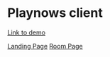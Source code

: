 # Playnows client

[Link to demo](https://playsnow.sulaiman-alabbar.com/)

[Landing Page](https://playsnow.sulaiman-alabbar.com/a)
[Room Page](https://playsnow.sulaiman-alabbar.com/b)

